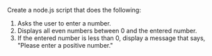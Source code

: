 Create a node.js script that does the following:

1. Asks the user to enter a number.
2. Displays all even numbers between 0 and the entered number.
3. If the entered number is less than 0, display a message that says, "Please enter a positive number."

